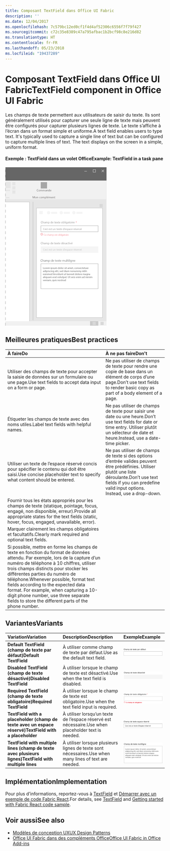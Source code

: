 ```yaml
---
title: Composant TextField dans Office UI Fabric
description: ''
ms.date: 12/04/2017
ms.openlocfilehash: 7c579bc12ed0cf1f4d4af52306c6556f7f79f427
ms.sourcegitcommit: c72c35e8389c47a795afbac1b2bcf98c8e216d82
ms.translationtype: HT
ms.contentlocale: fr-FR
ms.lasthandoff: 05/23/2018
ms.locfileid: "19437289"
---
```

# <a name="textfield-component-in-office-ui-fabric"></a><span data-ttu-id="9499c-102">Composant TextField dans Office UI Fabric</span><span class="sxs-lookup"><span data-stu-id="9499c-102">TextField component in Office UI Fabric</span></span>

<span data-ttu-id="9499c-p101">Les champs de texte permettent aux utilisateurs de saisir du texte. Ils sont généralement utilisés pour capturer une seule ligne de texte mais peuvent être configurés pour capturer plusieurs lignes de texte. Le texte s’affiche à l’écran dans un format simple et uniforme.</span><span class="sxs-lookup"><span data-stu-id="9499c-p101">A text field enables users to type text. It's typically used to capture a single line of text but can be configured to capture multiple lines of text. The text displays on the screen in a simple, uniform format.</span></span>
  
#### <a name="example-textfield-in-a-task-pane"></a><span data-ttu-id="9499c-106">Exemple : TextField dans un volet Office</span><span class="sxs-lookup"><span data-stu-id="9499c-106">Example: TextField in a task pane</span></span>

![Image illustrant le composant TextField](../images/overview-with-app-text-field.png)

## <a name="best-practices"></a><span data-ttu-id="9499c-108">Meilleures pratiques</span><span class="sxs-lookup"><span data-stu-id="9499c-108">Best practices</span></span>

|<span data-ttu-id="9499c-109">**À faire**</span><span class="sxs-lookup"><span data-stu-id="9499c-109">**Do**</span></span>|<span data-ttu-id="9499c-110">**À ne pas faire**</span><span class="sxs-lookup"><span data-stu-id="9499c-110">**Don't**</span></span>|
|:------------|:--------------|
|<span data-ttu-id="9499c-111">Utiliser des champs de texte pour accepter la saisie de données sur un formulaire ou une page.</span><span class="sxs-lookup"><span data-stu-id="9499c-111">Use text fields to accept data input on a form or page.</span></span>|<span data-ttu-id="9499c-112">Ne pas utiliser de champs de texte pour rendre une copie de base dans un élément de corps d’une page.</span><span class="sxs-lookup"><span data-stu-id="9499c-112">Don’t use text fields to render basic copy as part of a body element of a page.</span></span>|
|<span data-ttu-id="9499c-113">Étiqueter les champs de texte avec des noms utiles.</span><span class="sxs-lookup"><span data-stu-id="9499c-113">Label text fields with helpful names.</span></span>|<span data-ttu-id="9499c-114">Ne pas utiliser de champs de texte pour saisir une date ou une heure.</span><span class="sxs-lookup"><span data-stu-id="9499c-114">Don’t use text fields for date or time entry.</span></span> <span data-ttu-id="9499c-115">Utiliser plutôt un sélecteur de date et heure.</span><span class="sxs-lookup"><span data-stu-id="9499c-115">Instead, use a date-time picker.</span></span>|
|<span data-ttu-id="9499c-116">Utiliser un texte de l’espace réservé concis pour spécifier le contenu qui doit être saisi.</span><span class="sxs-lookup"><span data-stu-id="9499c-116">Use concise placeholder text to specify what content should be entered.</span></span>|<span data-ttu-id="9499c-p103">Ne pas utiliser de champs de texte si des options d’entrée valides peuvent être prédéfinies. Utiliser plutôt une liste déroulante.</span><span class="sxs-lookup"><span data-stu-id="9499c-p103">Don’t use text fields if you can predefine valid input options. Instead, use a drop-down.</span></span>|
|<span data-ttu-id="9499c-119">Fournir tous les états appropriés pour les champs de texte (statique, pointage, focus, engagé, non disponible, erreur).</span><span class="sxs-lookup"><span data-stu-id="9499c-119">Provide all appropriate states for the text fields (static, hover, focus, engaged, unavailable, error).</span></span>||
|<span data-ttu-id="9499c-120">Marquer clairement les champs obligatoires et facultatifs.</span><span class="sxs-lookup"><span data-stu-id="9499c-120">Clearly mark required and optional text fields.</span></span>||
|<span data-ttu-id="9499c-p104">Si possible, mettre en forme les champs de texte en fonction du format de données attendu. Par exemple, lors de la capture d’un numéro de téléphone à 10 chiffres, utiliser trois champs distincts pour stocker les différentes parties du numéro de téléphone.</span><span class="sxs-lookup"><span data-stu-id="9499c-p104">Whenever possible, format text fields according to the expected data format. For example, when capturing a 10-digit phone number, use three separate fields to store the different parts of the phone number.</span></span>||

## <a name="variants"></a><span data-ttu-id="9499c-123">Variantes</span><span class="sxs-lookup"><span data-stu-id="9499c-123">Variants</span></span>

|<span data-ttu-id="9499c-124">**Variation**</span><span class="sxs-lookup"><span data-stu-id="9499c-124">**Variation**</span></span>|<span data-ttu-id="9499c-125">**Description**</span><span class="sxs-lookup"><span data-stu-id="9499c-125">**Description**</span></span>|<span data-ttu-id="9499c-126">**Exemple**</span><span class="sxs-lookup"><span data-stu-id="9499c-126">**Example**</span></span>|
|:------------|:--------------|:----------|
|<span data-ttu-id="9499c-127">**Default TextField (champ de texte par défaut)**</span><span class="sxs-lookup"><span data-stu-id="9499c-127">**Default TextField**</span></span>|<span data-ttu-id="9499c-128">À utiliser comme champ de texte par défaut.</span><span class="sxs-lookup"><span data-stu-id="9499c-128">Use as the default text field.</span></span>|![Image Default TextField (champ de texte par défaut)](../images/textfield-default.png)<br/>|
|<span data-ttu-id="9499c-130">**Disabled TextField (champ de texte désactivé)**</span><span class="sxs-lookup"><span data-stu-id="9499c-130">**Disabled TextField**</span></span>|<span data-ttu-id="9499c-131">À utiliser lorsque le champ de texte est désactivé.</span><span class="sxs-lookup"><span data-stu-id="9499c-131">Use when the text field is disabled.</span></span>|![Image Disabled TextField (champ de texte désactivé)](../images/textfield-disabled.png)<br/>|
|<span data-ttu-id="9499c-133">**Required TextField (champ de texte obligatoire)**</span><span class="sxs-lookup"><span data-stu-id="9499c-133">**Required TextField**</span></span>|<span data-ttu-id="9499c-134">À utiliser lorsque le champ de texte est obligatoire.</span><span class="sxs-lookup"><span data-stu-id="9499c-134">Use when the text field input is required.</span></span>|![Image Required TextField (champ de texte obligatoire)](../images/textfield-required.png)<br/>|
|<span data-ttu-id="9499c-136">**TextField with a placeholder (champ de texte avec un espace réservé)**</span><span class="sxs-lookup"><span data-stu-id="9499c-136">**TextField with a placeholder**</span></span>|<span data-ttu-id="9499c-137">À utiliser lorsqu’un texte de l’espace réservé est nécessaire.</span><span class="sxs-lookup"><span data-stu-id="9499c-137">Use when placeholder text is needed.</span></span>|![Image TextField with a placeholder (champ de texte avec un espace réservé)](../images/textfield-placeholder.png)<br/>|
|<span data-ttu-id="9499c-139">**TextField with multiple lines (champ de texte avec plusieurs lignes)**</span><span class="sxs-lookup"><span data-stu-id="9499c-139">**TextField with multiple lines**</span></span>|<span data-ttu-id="9499c-140">À utiliser lorsque plusieurs lignes de texte sont nécessaires.</span><span class="sxs-lookup"><span data-stu-id="9499c-140">Use when many lines of text are needed.</span></span>|![Image TextField with a placeholder (champ de texte avec un espace réservé)](../images/textfield-multi.png)<br/>|

## <a name="implementation"></a><span data-ttu-id="9499c-142">Implémentation</span><span class="sxs-lookup"><span data-stu-id="9499c-142">Implementation</span></span>

<span data-ttu-id="9499c-143">Pour plus d’informations, reportez-vous à [TextField](https://dev.office.com/fabric#/components/textfield) et [Démarrer avec un exemple de code Fabric React](https://github.com/OfficeDev/Word-Add-in-GettingStartedFabricReact).</span><span class="sxs-lookup"><span data-stu-id="9499c-143">For details, see [TextField](https://dev.office.com/fabric#/components/textfield) and [Getting started with Fabric React code sample](https://github.com/OfficeDev/Word-Add-in-GettingStartedFabricReact).</span></span>

## <a name="see-also"></a><span data-ttu-id="9499c-144">Voir aussi</span><span class="sxs-lookup"><span data-stu-id="9499c-144">See also</span></span>

- [<span data-ttu-id="9499c-145">Modèles de conception UX</span><span class="sxs-lookup"><span data-stu-id="9499c-145">UX Design Patterns</span></span>](https://github.com/OfficeDev/Office-Add-in-UX-Design-Patterns-Code)
- [<span data-ttu-id="9499c-146">Office UI Fabric dans des compléments Office</span><span class="sxs-lookup"><span data-stu-id="9499c-146">Office UI Fabric in Office Add-ins</span></span>](office-ui-fabric.md)
